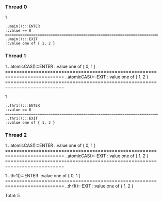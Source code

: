 ### Thread 0

1

    ..main():::ENTER
    ::value == 0
    ===========================================================================
    ..main():::EXIT
    ::value one of { 1, 2 }

### Thread 1


1
    ..atomicCAS():::ENTER
    ::value one of { 0, 1 }
    ===========================================================================
    ..atomicCAS():::EXIT
    ::value one of { 1, 2 }
    ===========================================================================

1

    ..thr1():::ENTER
    ::value == 0
    ===========================================================================
    ..thr1():::EXIT
    ::value one of { 1, 2 }

### Thread 2

1
    ..atomicCAS():::ENTER
    ::value one of { 0, 1 }
    ===========================================================================
    ..atomicCAS():::EXIT
    ::value one of { 1, 2 }
    ===========================================================================

1
    ..thr1():::ENTER
    ::value one of { 0, 1 }
    ===========================================================================
    ..thr1():::EXIT
    ::value one of { 1, 2 }

Total: 5
